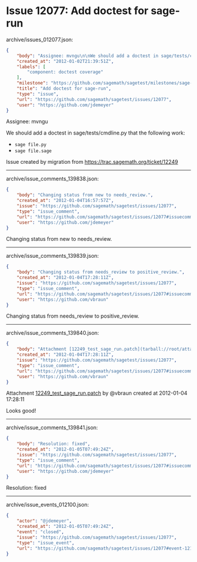 # Issue 12077: Add doctest for sage-run

archive/issues_012077.json:
```json
{
    "body": "Assignee: mvngu\n\nWe should add a doctest in sage/tests/cmdline.py that the following work:\n* `sage file.py`\n* `sage file.sage`\n\nIssue created by migration from https://trac.sagemath.org/ticket/12249\n\n",
    "created_at": "2012-01-02T21:39:51Z",
    "labels": [
        "component: doctest coverage"
    ],
    "milestone": "https://github.com/sagemath/sagetest/milestones/sage-4.8",
    "title": "Add doctest for sage-run",
    "type": "issue",
    "url": "https://github.com/sagemath/sagetest/issues/12077",
    "user": "https://github.com/jdemeyer"
}
```
Assignee: mvngu

We should add a doctest in sage/tests/cmdline.py that the following work:
* `sage file.py`
* `sage file.sage`

Issue created by migration from https://trac.sagemath.org/ticket/12249





---

archive/issue_comments_139838.json:
```json
{
    "body": "Changing status from new to needs_review.",
    "created_at": "2012-01-04T16:57:57Z",
    "issue": "https://github.com/sagemath/sagetest/issues/12077",
    "type": "issue_comment",
    "url": "https://github.com/sagemath/sagetest/issues/12077#issuecomment-139838",
    "user": "https://github.com/jdemeyer"
}
```

Changing status from new to needs_review.



---

archive/issue_comments_139839.json:
```json
{
    "body": "Changing status from needs_review to positive_review.",
    "created_at": "2012-01-04T17:28:11Z",
    "issue": "https://github.com/sagemath/sagetest/issues/12077",
    "type": "issue_comment",
    "url": "https://github.com/sagemath/sagetest/issues/12077#issuecomment-139839",
    "user": "https://github.com/vbraun"
}
```

Changing status from needs_review to positive_review.



---

archive/issue_comments_139840.json:
```json
{
    "body": "Attachment [12249_test_sage_run.patch](tarball://root/attachments/some-uuid/ticket12249/12249_test_sage_run.patch) by @vbraun created at 2012-01-04 17:28:11\n\nLooks good!",
    "created_at": "2012-01-04T17:28:11Z",
    "issue": "https://github.com/sagemath/sagetest/issues/12077",
    "type": "issue_comment",
    "url": "https://github.com/sagemath/sagetest/issues/12077#issuecomment-139840",
    "user": "https://github.com/vbraun"
}
```

Attachment [12249_test_sage_run.patch](tarball://root/attachments/some-uuid/ticket12249/12249_test_sage_run.patch) by @vbraun created at 2012-01-04 17:28:11

Looks good!



---

archive/issue_comments_139841.json:
```json
{
    "body": "Resolution: fixed",
    "created_at": "2012-01-05T07:49:24Z",
    "issue": "https://github.com/sagemath/sagetest/issues/12077",
    "type": "issue_comment",
    "url": "https://github.com/sagemath/sagetest/issues/12077#issuecomment-139841",
    "user": "https://github.com/jdemeyer"
}
```

Resolution: fixed



---

archive/issue_events_012100.json:
```json
{
    "actor": "@jdemeyer",
    "created_at": "2012-01-05T07:49:24Z",
    "event": "closed",
    "issue": "https://github.com/sagemath/sagetest/issues/12077",
    "type": "issue_event",
    "url": "https://github.com/sagemath/sagetest/issues/12077#event-12100"
}
```
